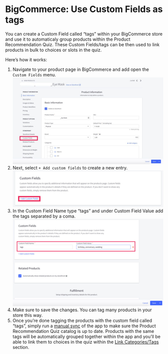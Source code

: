 # BigCommerce: Use Custom Fields as tags

You can create a Custom Field called “tags” within your BigCommerce store and use it to automaticaly group products within the Product Recommendation Quiz. These Custom Fields/tags can be then used to link products in bulk to choices or slots in the quiz.

Here’s how it works:

1. Navigate to your product page in BigCommerce and add open the `Custom Fields` menu.
    ![Use_Custom_Fields_as_tags_image1.jpg](/images/Use_Custom_Fields_as_tags_image1.jpg)
2. Next, select `+ Add custom fields` to create a new entry.
    ![Use_Custom_Fields_as_tags_image2.jpg](/images/Use_Custom_Fields_as_tags_image2.jpg)
3. In the Custom Field Name type “tags” and under Custom Field Value add the tags separated by a coma.
    ![Use_Custom_Fields_as_tags_image3.jpg](/images/Use_Custom_Fields_as_tags_image3.jpg)
4. Make sure to save the changes. You can tag many products in your store this way. 
5. Once you’re done tagging the products with the custom field called “tags”, simply run a [manual sync](/how-to-guides/sync-catalog/) of the app to make sure the Product Recommendation Quiz catalog is up to date. Products with the same tags will be automatically grouped together within the app and you’ll be able to link them to choices in the quiz within the [Link Categories/Tags](/reference/quiz-builder/link-collections/-link-categories) section.